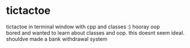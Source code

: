 # tictactoe
tictactoe in terminal window with cpp and classes :) hooray oop<br>
bored and wanted to learn about classes and oop. this doesnt seem ideal. shouldve made a bank withdrawal system
